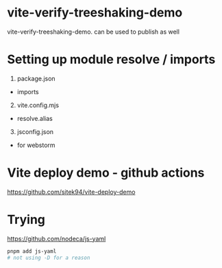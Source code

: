 # vite-verify-treeshaking-demo
vite-verify-treeshaking-demo. can be used to publish as well

# Setting up module resolve / imports
1. package.json
  * imports
2. vite.config.mjs
  * resolve.alias
3. jsconfig.json
  * for webstorm

# Vite deploy demo - github actions
https://github.com/sitek94/vite-deploy-demo

# Trying
https://github.com/nodeca/js-yaml
```bash
pnpm add js-yaml
# not using -D for a reason
```
